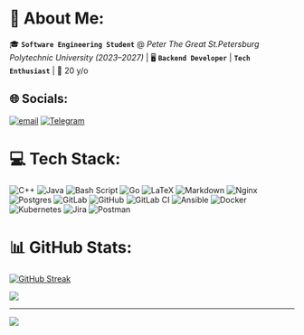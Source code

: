 # 💫 About Me:

🎓 **`Software Engineering Student`** @ *Peter The Great St.Petersburg Polytechnic University (2023–2027)* | 🖥️ **`Backend Developer`** | **`Tech Enthusiast`** | 🌱 20 y/o

## 🌐 Socials:
[![email](https://img.shields.io/badge/Email-D14836?logo=gmail&logoColor=white)](mailto:cladkovojMD@gmail.com) 
[![Telegram](https://img.shields.io/badge/-Telegram-2CA5E0?style=flat&logo=telegram)](https://t.me/maksonchigg) 

# 💻 Tech Stack:
![C++](https://img.shields.io/badge/c++-%2300599C.svg?style=for-the-badge&logo=c%2B%2B&logoColor=white) ![Java](https://img.shields.io/badge/java-%23ED8B00.svg?style=for-the-badge&logo=openjdk&logoColor=white) ![Bash Script](https://img.shields.io/badge/bash_script-%23121011.svg?style=for-the-badge&logo=gnu-bash&logoColor=white) ![Go](https://img.shields.io/badge/go-%2300ADD8.svg?style=for-the-badge&logo=go&logoColor=white) ![LaTeX](https://img.shields.io/badge/latex-%23008080.svg?style=for-the-badge&logo=latex&logoColor=white) ![Markdown](https://img.shields.io/badge/markdown-%23000000.svg?style=for-the-badge&logo=markdown&logoColor=white) ![Nginx](https://img.shields.io/badge/nginx-%23009639.svg?style=for-the-badge&logo=nginx&logoColor=white) ![Postgres](https://img.shields.io/badge/postgres-%23316192.svg?style=for-the-badge&logo=postgresql&logoColor=white) ![GitLab](https://img.shields.io/badge/gitlab-%23181717.svg?style=for-the-badge&logo=gitlab&logoColor=white) ![GitHub](https://img.shields.io/badge/github-%23121011.svg?style=for-the-badge&logo=github&logoColor=white) ![GitLab CI](https://img.shields.io/badge/gitlab%20CI-%23181717.svg?style=for-the-badge&logo=gitlab&logoColor=white) ![Ansible](https://img.shields.io/badge/ansible-%231A1918.svg?style=for-the-badge&logo=ansible&logoColor=white) ![Docker](https://img.shields.io/badge/docker-%230db7ed.svg?style=for-the-badge&logo=docker&logoColor=white) ![Kubernetes](https://img.shields.io/badge/kubernetes-%23326ce5.svg?style=for-the-badge&logo=kubernetes&logoColor=white) ![Jira](https://img.shields.io/badge/jira-%230A0FFF.svg?style=for-the-badge&logo=jira&logoColor=white) ![Postman](https://img.shields.io/badge/Postman-FF6C37?style=for-the-badge&logo=postman&logoColor=white)

# 📊 GitHub Stats:

[![GitHub Streak](https://streak-stats.demolab.com?user=mmmakskl&theme=tokyonight&hide_border=true&date_format=j%20M%5B%20Y%5D&mode=weekly)](https://git.io/streak-stats)

![](https://github-readme-stats.vercel.app/api/top-langs/?username=mmmakskl&theme=neon&hide_border=false&include_all_commits=true&count_private=false&layout=compact)


---
[![](https://visitcount.itsvg.in/api?id=mmmakskl&icon=2&color=12)](https://visitcount.itsvg.in)




<!-- Proudly created with GPRM ( https://gprm.itsvg.in ) -->
<!--
**mmmakskl/mmmakskl** is a ✨ _special_ ✨ repository because its `README.md` (this file) appears on your GitHub profile.

Here are some ideas to get you started:

- 🔭 I’m currently working on ...
- 🌱 I’m currently learning ...
- 👯 I’m looking to collaborate on ...
- 🤔 I’m looking for help with ...
- 💬 Ask me about ...
- 📫 How to reach me: ...
- 😄 Pronouns: ...
- ⚡ Fun fact: ...
-->

